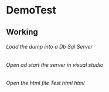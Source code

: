 # DemoTest
## Working
###### Load the dump into a Db Sql Server
###### Open ad start the server in visual studio
###### Open the html file Test html.html